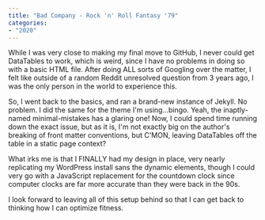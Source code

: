 ```yaml
---
title: "Bad Company - Rock 'n' Roll Fantasy '79"
categories:
- "2020"
---
```


While I was very close to making my final move to GitHub, I never could get DataTables to work, which is weird, since I have no problems in doing so with a basic HTML file. After doing ALL sorts of Googling over the matter, I felt like outside of a random Reddit unresolved question from 3 years ago, I was the only person in the world to experience this.

So, I went back to the basics, and ran a brand-new instance of Jekyll. No problem. I did the same for the theme I'm using...bingo. Yeah, the inaptly-named minimal-mistakes has a glaring one! Now, I could spend time running down the exact issue, but as it is, I'm not exactly big on the author's breaking of front matter conventions, but C'MON, leaving DataTables off the table in a static page context?

What irks me is that I FINALLY had my design in place, very nearly replicating my WordPress install sans the dynamic elements, though I could very go with a JavaScript replacement for the countdown clock since computer clocks are far more accurate than they were back in the 90s.

I look forward to leaving all of this setup behind so that I can get back to thinking how I can optimize fitness.